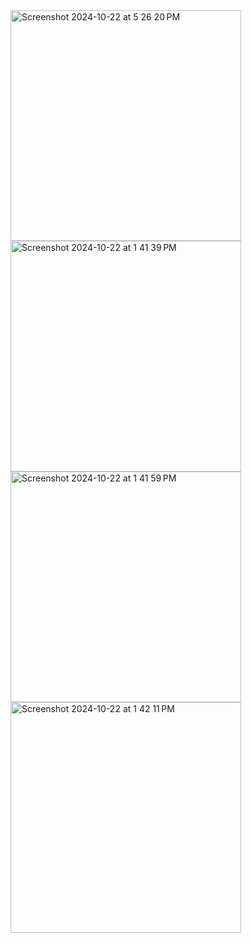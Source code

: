 <img width="369" alt="Screenshot 2024-10-22 at 5 26 20 PM" src="https://github.com/user-attachments/assets/9337734a-f2c9-4a20-b2d4-f80cc49b981e">
<img width="369" alt="Screenshot 2024-10-22 at 1 41 39 PM" src="https://github.com/user-attachments/assets/498cb221-4d01-4f23-bceb-ff674591687a">
<img width="369" alt="Screenshot 2024-10-22 at 1 41 59 PM" src="https://github.com/user-attachments/assets/955b2f98-523f-482b-8c84-a9087d70489a">
<img width="369" alt="Screenshot 2024-10-22 at 1 42 11 PM" src="https://github.com/user-attachments/assets/b5f34e22-a60b-4e3f-8031-aee5357512f0">
